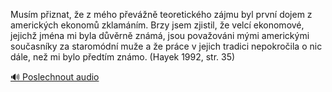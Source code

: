 
Musím přiznat, že z mého převážně teoretického zájmu byl první dojem z amerických ekonomů zklamáním. Brzy jsem zjistil, že velcí ekonomové, jejichž jména mi byla důvěrně známá, jsou považováni mými americkými současníky za staromódní muže a že práce v jejich tradici nepokročila o nic dále, než mi bylo předtím známo. (Hayek 1992, str. 35)

[🔊 Poslechnout audio](/data/7-paragraphs/audio/chapter_178/para_002-Musm-piznat-e-z-mho-pevn-teoretickho-zj.mp3)
